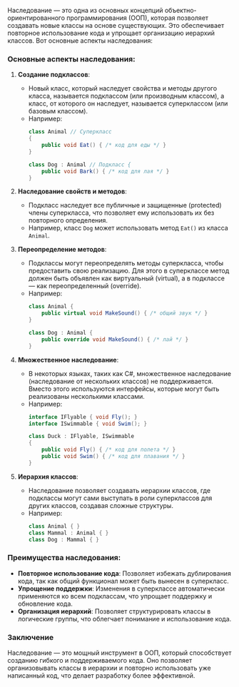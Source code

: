 Наследование — это одна из основных концепций объектно-ориентированного программирования (ООП), которая позволяет создавать новые классы на основе существующих. Это обеспечивает повторное использование кода и упрощает организацию иерархий классов. Вот основные аспекты наследования:

### Основные аспекты наследования:

1. **Создание подклассов**:
   - Новый класс, который наследует свойства и методы другого класса, называется подклассом (или производным классом), а класс, от которого он наследует, называется суперклассом (или базовым классом).
   - Например:
     ```csharp
     class Animal // Суперкласс
     {
         public void Eat() { /* код для еды */ }
     }

     class Dog : Animal // Подкласс {
         public void Bark() { /* код для лая */ }
     }
     ```

2. **Наследование свойств и методов**:
   - Подкласс наследует все публичные и защищенные (protected) члены суперкласса, что позволяет ему использовать их без повторного определения.
   - Например, класс `Dog` может использовать метод `Eat()` из класса `Animal`.

3. **Переопределение методов**:
   - Подклассы могут переопределять методы суперкласса, чтобы предоставить свою реализацию. Для этого в суперклассе метод должен быть объявлен как виртуальный (virtual), а в подклассе — как переопределенный (override).
   - Например:
     ```csharp
     class Animal {
         public virtual void MakeSound() { /* общий звук */ }
     }

     class Dog : Animal {
         public override void MakeSound() { /* лай */ }
     }
     ```

4. **Множественное наследование**:
   - В некоторых языках, таких как C#, множественное наследование (наследование от нескольких классов) не поддерживается. Вместо этого используются интерфейсы, которые могут быть реализованы несколькими классами.
   - Например:
     ```csharp
     interface IFlyable { void Fly(); }
     interface ISwimmable { void Swim(); }

     class Duck : IFlyable, ISwimmable
     {
         public void Fly() { /* код для полета */ }
         public void Swim() { /* код для плавания */ }
     }
     ```

5. **Иерархия классов**:
   - Наследование позволяет создавать иерархии классов, где подклассы могут сами выступать в роли суперклассов для других классов, создавая сложные структуры.
   - Например:
     ```csharp
     class Animal { }
     class Mammal : Animal { }
     class Dog : Mammal { }
     ```

### Преимущества наследования:

- **Повторное использование кода**: Позволяет избежать дублирования кода, так как общий функционал может быть вынесен в суперкласс.
- **Упрощение поддержки**: Изменения в суперклассе автоматически применяются ко всем подклассам, что упрощает поддержку и обновление кода.
- **Организация иерархий**: Позволяет структурировать классы в логические группы, что облегчает понимание и использование кода.

### Заключение

Наследование — это мощный инструмент в ООП, который способствует созданию гибкого и поддерживаемого кода. Оно позволяет организовывать классы в иерархии и повторно использовать уже написанный код, что делает разработку более эффективной.